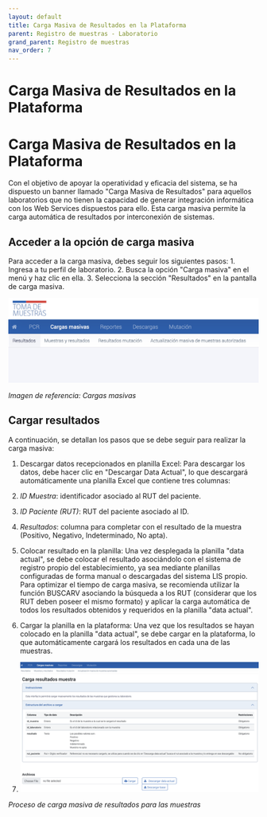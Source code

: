 ```yaml
---
layout: default
title: Carga Masiva de Resultados en la Plataforma
parent: Registro de muestras - Laboratorio 
grand_parent: Registro de muestras
nav_order: 7
---
```


# Carga Masiva de Resultados en la Plataforma

<h1>Carga Masiva de Resultados en la Plataforma</h1>
<p>Con el objetivo de apoyar la operatividad y eficacia del sistema, se ha dispuesto un banner llamado "Carga Masiva de Resultados" para aquellos laboratorios que no tienen la capacidad de generar integración informática con los Web Services dispuestos para ello. Esta carga masiva permite la carga automática de resultados por interconexión de sistemas.</p>
<h2>Acceder a la opción de carga masiva</h2>
<p>Para acceder a la carga masiva, debes seguir los siguientes pasos:
1.  Ingresa a tu perfil de laboratorio.
2.  Busca la opción "Carga masiva" en el menú y haz clic en ella.
3.  Selecciona la sección "Resultados" en la pantalla de carga masiva.</p>
<p><img alt="Alt text" src="img/lab_carga_masiva_1.png" /></p>
<p><em>Imagen de referencia: Cargas masivas</em></p>
<h2>Cargar resultados</h2>
<p>A continuación, se detallan los pasos que se debe seguir para realizar la carga masiva:</p>
<ol>
<li>
<p>Descargar datos recepcionados en planilla Excel: Para descargar los datos, debe hacer clic en "Descargar Data Actual", lo que descargará automáticamente una planilla Excel que contiene tres columnas:</p>
</li>
<li>
<p><em>ID Muestra</em>: identificador asociado al RUT del paciente.</p>
</li>
<li><em>ID Paciente (RUT)</em>: RUT del paciente asociado al ID.</li>
<li>
<p><em>Resultados</em>: columna para completar con el resultado de la muestra (Positivo, Negativo, Indeterminado, No apta).</p>
</li>
<li>
<p>Colocar resultado en la planilla: Una vez desplegada la planilla "data actual", se debe colocar el resultado asociándolo con el sistema de registro propio del establecimiento, ya sea mediante planillas configuradas de forma manual o descargadas del sistema LIS propio. Para optimizar el tiempo de carga masiva, se recomienda utilizar la función BUSCARV asociando la búsqueda a los RUT (considerar que los RUT deben poseer el mismo formato) y aplicar la carga automática de todos los resultados obtenidos y requeridos en la planilla "data actual".</p>
</li>
<li>
<p>Cargar la planilla en la plataforma: Una vez que los resultados se hayan colocado en la planilla "data actual", se debe cargar en la plataforma, lo que automáticamente cargará los resultados en cada una de las muestras.</p>
</li>
<li><img alt="Alt text" src="img/lab_carga_masiva_2.png" /></li>
</ol>
<p><em>Proceso de carga masiva de resultados para las muestras</em></p>